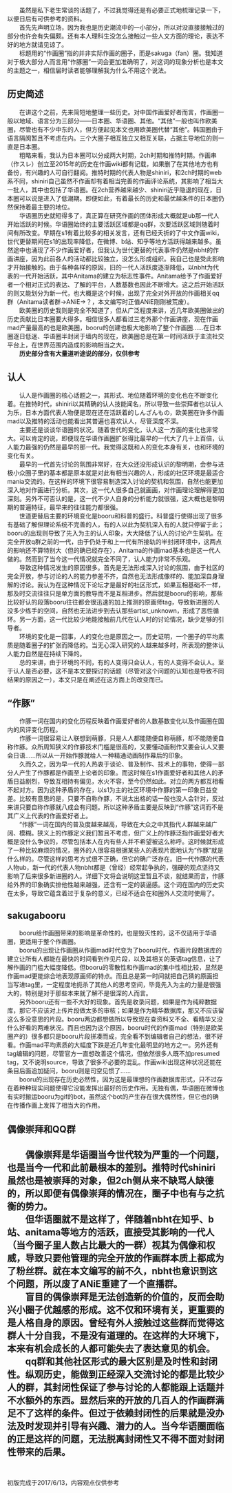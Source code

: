  　　虽然是私下老生常谈的话题了，不过我觉得还是有必要正式地梳理记录一下，以便日后有可供参考的资料。  
　　首先先声明立场，因为我也是历史潮流中的一小部分，所以对没直接接触过的部分也许会有失偏颇。还有本人理科生没怎么接触过一些人文方面的理论，表达不好的地方就请见谅了。  
　　标题用的“作画圈”指的并非实际作画的圈子，而是sakuga（fan）圈。我知道对于极大部分人而言用“作豚圈”一词会更加准确明了，对这词的现象分析也是本文的主题之一，相信届时读者能够理解我为什么不用这个说法。  


<!-- more -->


## 历史简述

　　在讲这个之前，先来简短地整理一些历史。对中国作画爱好者而言，作画圈一般以地域、语言分为三部分——日本圈、华语圈、其他。“其他”一般也叫作欧美圈，尽管也有不少中东的人，但方便起见本文也用欧美圈代替“其他”。韩国圈由于语言隔阂暂且不考虑在内。三个大圈子相互独立又相互关联，占据主导地位的则一直是日本圈。  
　　粗略来看，我认为日本圈可以分成两大时期，2ch时期和推特时期。作画串（作スレ）创立至2015年的历史在作画wiki都有记载，如果删了在其他地方也有备份，有兴趣的人可自行翻阅。推特时期的代表人物是shiniri，和2ch时期的web系不同，shiniri自己虽然不作画却有着相当完善的作画评论系统，其影响了相当大一批人，其中也包括了华语圈。在2ch营养越来越少、shiniri近乎隐退的现在，日本圈可以说是进入了低潮期。即便如此，有着最长的历史和最优越条件的日本圈仍然保持着最主要的地位。  
　　华语圈历史就短得多了，真正算在研究作画的团体形成大概就是ub那一代人开始活跃的时候。华语圈始终的主要活跃区域都是qq群，次要活跃区域则随着时间有所改变。早期在s1有着比较多的相关发言，还有已经夭折的了中文作画wiki，世代更替期间在s1的出现率降低，在微博、b站、知乎等地方活跃得越来越多。虽然途中也涌现了不少作画爱好者，但我认为世代更替的代表事件仍然是nbht的作画讲座，因为此前各人的活动都比较独立，没怎么形成组织。我自己也是受此影响才开始接触的。由于各种各样的原因，旧的一代人活跃度逐渐降低，以nbht为代表的一代开始活跃，其中Anitama的建立为标志性事件。Anitama给予了作画爱好者一个相对正式的表达、了解的平台，人数基数也因此不断增大。这之后开始活跃的则又能划分为新一代，也大概是这个时候，出现了完全对外开放的作画相关qq群（Anitama读者群→ANiE→？，本文编写时正值ANiE刚刚被荒废）。  
　　欧美圈的历史我则是完全不知道了，但从广泛程度来讲，近几年欧美圈做出的历史贡献比日本圈要大得多。相信很多人都看过三老外那个作画讲座，现在作画mad产量最高的也是欧美圈，booru的创建也极大地影响了整个作画圈……在日本圈逐日低迷、华语圈半封闭于墙内的现在，欧美圈总是在第一时间活跃于主流社交平台上，在世界范围内造成的影响相当之大。  
　　**历史部分含有大量道听途说的部分，仅供参考**
　　
## 认人

　　认人是作画圈的核心话题之一，其形式、地位随着环境的变化也在不断变化着。在推特时代，shiniri以其精确的认人技能闻名，所以导致一些崇拜者也以认人为乐，日本方面代表人物便是现在还在活跃着的しんざんもの，欧美圈在许多作画mad以及推特的活动也能看出其普遍也喜欢认人，尽管深度不深。  
　　主要还是谈谈华语圈的状况。随着世代的变化，认人这一方面的变化也非常大。可以肯定的说，即便现在华语作画圈扩张得比最早的一代大了几十上百倍，认人能力最强的仍然是最早的那一代。我觉得这既和人的变化本身有关，也和环境的变化有关。  
　　最早的一代首先讨论的氛围非常好，在大众还没形成认识的黎明期，会参与进极小众圈子里的基本都是原本就是对此有相当兴趣的人，形成的社区环境是最适合mania交流的。在这样的环境下很容易制造深入讨论的契机和氛围，自然也能更加深入地对作画进行分析。其次，这一代人很多自己就画画，对作画理论理解得更加深刻。另外不可否认的是，这一代不少人自身的分析能力就很强，这大概也是黎明期的普遍特征，最早来的往往能力都很强。  
　　世道更替后主要的环境变化是booru和科普的盛行。科普盛行使得出现了很多有基础了解但理论系统不完善的人，有的人以此为契机深入有的人就只停留于此；booru的出现则导致了先入为主的认人印象，大大降低了认人的讨论产生契机。在完全开放q群之前的一代，由于仍处于和上一代有所接轨的半封闭环境中，这两点的影响还不算特别大（但的确已经存在），Anitama的作画mad基本也是这一代人做的。然而到了当今这一代情况就完全不同了，认人能力非常不乐观。  
　　导致这种情况发生的原因很多。首先是无法形成深入讨论的氛围，由于社区的完全开放，参与讨论的人的能力参差不齐，自然也无法形成像样的、能加深自身理解的讨论。我认为在这种情况下论坛才是最好的社区形式，如果互相基础不一样，那及时交流往往只是单方面的教导而不是互相进步。然后就是booru的影响，那些比较好认的段落booru往往都会很迅速的加上推测的原画师tag，导致新进圈的人没多少练手的空间，自然也无法进步到去认那些artist_unknown，形成了恶性循环。另一方面，这一代比较少地能接触前几代在认人时的讨论情况，缺少足够的引导者。  
　　环境的变化是一回事，人的变化也是原因之一。历史证明，一个圈子的平均素质是随着圈子的扩张而降低的。当无心深入研究的人越来越多时，所表现的整体认人能力自然是在持续下降的。  
　　总的来讲，由于环境的不同，有的人变得只会认人，有的人变得不会认人。至于认人是否必要，这不是本文要探讨的话题（尽管对这个问题的认知也是导致不同结果的原因之一），本文只是在阐述在这方面上的改变而已。
　　
## “作豚”

　　作豚一词在国内的变化历程反映着作画爱好者的人数基数变化以及作画圈在国内的风评变化历程。  
　　作豚一词很容易让人联想到萌豚，只是人人都能随便自称萌豚，却不能随便自称作豚。众所周知狭义的作豚技术门槛是很高的，又要懂动画制作又要会认人又要会日语……所以从一开始作豚就给人一种精通动画制作幕后的印象。  
　　久而久之，因为早一代的人热衷于谈论、普及制作、技术上的事物，使得一部分人产生了作豚都是作画至上论者的印象。而这时候在s1作画爱好者和其他人的矛盾日益剧烈，导致互相持有偏见，水火不容，至今仍然如此。对立的两方都互相看不起对方。因为这种矛盾的存在，以s1为主的社区环境中作豚的第一印象日益变差。比较有意思的是，只要不自称作豚，不说太出格的话一般也没人会针对，反过来讲只要自称作豚就八成会有问题。所以这种矛盾主要是反映到“作豚”这词而不是其广义上代表的作画爱好者上。  
　　“作豚”一词在国内的普及度越来越高，导致在大众之中其指代人群越来越广阔、模糊。狭义上的作豚定义我们暂且不考虑，但广义上的作豚泛指作画爱好者大概是没什么争议的，尽管包括本人在内有些人并不希望被这么称呼。这时候就形成了一种比较麻烦的情况，圈外的人很容易根据某些人的表现片面地认为“作豚”就是什么样的。尽管这样的思考方式很不正确，但它的确广泛存在。旧一代作豚的代表人物ub，新一代的代表人物nbht都是（曾经）经常起争执的，强硬的观点坚持又影响了后来很多新进圈的人。详细下文将会说明这里暂且不谈，就结果而言，作豚给外界的印象确实排他性越来越强，还含有一定的装逼感。这个词在国内的历史实在太多，导致它蕴含着过于复杂的意义，已经不适合在和圈外人交流时使用了。  

## sakugabooru

　　booru给作画圈带来的影响是革命性的，也是毁灭性的，这不仅适用于华语圈，更适用于整个作画圈。  
　　booru的出现让作画圈从作画mad时代变为了booru时代，作画片段数据库的建立让所有人都能在最快的时间看到作见片段，以及其相关的英语tag信息，让了解作画的门槛大幅度降低。但booru的零散性和作画mad的集中性相比较，显然是作画mad更能综合地表现原画师的特点。而且总是第一时间就把自己猜的原画担当写进tag里，一定程度地扼杀了其他人的思考空间，毕竟先入为主的力量是很强大的，特别是对于那些本来就了解不是很深的人而言。  
　　另外booru还有一些不大好的现象。首先是收录问题，如果是作为纯粹数据库，那它不应该对上传片段做太多的审核；如果是作为精华数据库，那又不应该留这么多没意思的片段。booru两边都想做所以导致现在查资料又不全、看精华又没什么好看的两难状况。而且也因为这个原因，booru时代的作画mad（特别是欧美圈产的）很多都只是booru片段拼凑而成，完全看不到编辑者自己的想法，很不好看。作画mad平均素质的大幅度下跌是近几年变化最明显的地方之一。另外还有tag编辑的问题，尽管官方一直想改善这个情况，但依然很多人既不加presumed tag，又不说明source，导致了很多不必要的混乱。作画wiki出现这种状况还能在条目后面追加疑问，booru则是司空见惯了……  
　　booru的出现存在历史必然性，因为这是最理想的作画数据库形式，只不过存在着种种现实问题使得它没能发挥出最好的历史作用。无独有偶，华语圈在微博也有实时搬运booru为gif的bot，虽然这个bot的产生存在很大偶然性，但它也的确在传播作画上发挥了相当大的作用。 

## 偶像崇拜和QQ群

　　偶像崇拜是华语圈当今世代较为严重的一个问题，也是当今一代和此前最根本的差别。推特时代shiniri虽然也是被崇拜的对象，但2ch侧从来不缺骂人缺德的，所以即便有偶像崇拜的情况在，圈子中也有与之抗衡的势力。  
　　但华语圈就不是这样了，伴随着nbht在知乎、b站、anitama等地方的活跃，直接受其影响的一代人（当今圈子里人数占比最大的一群）视其为偶像和权威，导致只要他管理的完全开放的作画群本质上都成为了粉丝群。就在本文编写的前不久，nbht也意识到这个问题，所以废了ANiE重建了一个直播群。  
　　盲目的偶像崇拜是无法创造新的价值的，反而会助兴小圈子优越感的形成。这不仅和环境有关，更重要的是人格自身的原因。曾经有外人接触过这些群而觉得这群人十分自我，不是没有道理的。在这样的大环境下，本来有机会成长的人都可能失去了表达意见的机会。  
　　qq群和其他社区形式的最大区别是及时性和封闭性。纵观历史，能做到正经深入交流讨论的都是比较少人的群，其封闭性保证了参与讨论的人都能跟上话题并不水额外的东西。显然后来的开放的几百人的作画群满足不了这样的条件。但过于依赖封闭性的后果就是没办法及时发现并引导有兴趣、潜力的人。当今华语圈面临的正是这样的问题，无法脱离封闭性又不得不面对封闭性带来的后果。  
　
---

初版完成于2017/6/13，内容观点仅供参考

